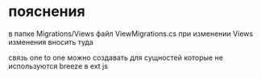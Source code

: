 ﻿# пояснения

в папке Migrations/Views файл ViewMigrations.cs при изменении Views изменения вносить туда

связь one to one можно создавать для сущностей которые не используются breeze в ext js
